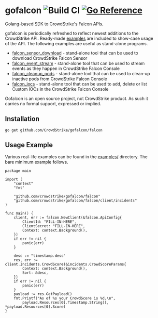 
# gofalcon ![Build CI](https://github.com/CrowdStrike/gofalcon/workflows/Build%20CI/badge.svg) [![Go Reference](https://pkg.go.dev/badge/github.com/crowdstrike/gofalcon.svg)](https://pkg.go.dev/github.com/crowdstrike/gofalcon)
Golang-based SDK to CrowdStrike's Falcon APIs.

gofalcon is periodically refreshed to reflect newest additions to the CrowdStrike API. Ready-made [examples](examples) are included to show-case usage of the API. The following examples are useful as stand-alone programs.
 * [falcon_sensor_download](examples/falcon_sensor_download) - stand-alone tool that can be used to download CrowdStrike Falcon Sensor
 * [falcon_event_stream](examples/falcon_event_stream) - stand-alone tool that can be used to stream events as they happen in CrowdStrike Falcon Console
 * [falcon_cleanup_pods](examples/falcon_cleanup_pods) - stand-alone tool that can be used to clean-up inactive pods from CrowdStrike Falcon Console
 * [falcon_iocs](examples/falcon_iocs) - stand-alone tool that can be used to add, delete or list Custom IOCs in the CrowdStrike Falcon Console

Gofalcon is an open source project, not CrowdStrike product. As such it carries
no formal support, expressed or implied.

## Installation
```
go get github.com/CrowdStrike/gofalcon/falcon
```

## Usage Example

Various real-life examples can be found in the [examples/](examples/) directory. The bare minimum example follows.

```
package main

import (
	"context"
	"fmt"

	"github.com/crowdstrike/gofalcon/falcon"
	"github.com/crowdstrike/gofalcon/falcon/client/incidents"
)

func main() {
	client, err := falcon.NewClient(&falcon.ApiConfig{
		ClientId: "FILL-IN-HERE",
		ClientSecret: "FILL-IN-HERE",
		Context: context.Background(),
	})
	if err != nil {
		panic(err)
	}

	desc := "timestamp.desc"
	res, err := client.Incidents.CrowdScore(&incidents.CrowdScoreParams{
		Context: context.Background(),
		Sort: &desc,
	})
	if err != nil {
		panic(err)
	}
	payload := res.GetPayload()
	fmt.Printf("As of %s your CrowdScore is %d.\n",
		payload.Resources[0].Timestamp.String(), *payload.Resources[0].Score)
}
```
